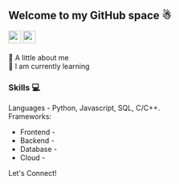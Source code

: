 ## Welcome to my GitHub space ☃
[<img src="https://img.shields.io/badge/LinkedIn-0077B5?logo=linkedin&logoColor=white" height="25" />](https://www.linkedin.com/in/rahul7218/)
<img src="https://img.shields.io/badge/contactme@rahulp.dev-D14836?logo=gmail&logoColor=white" height="25" /> <br><br>
🌟 A little about me<br>
🌱 I am currently learning

### Skills 💻
Languages - Python, Javascript, SQL, C/C++. <br>
Frameworks:
- Frontend - 
- Backend - 
- Database - 
- Cloud - 

<h>Let's Connect!</h>
